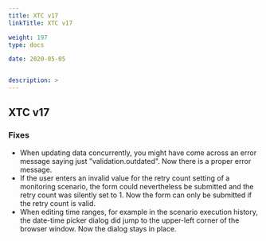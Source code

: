 ```yaml
---
title: XTC v17
linkTitle: XTC v17

weight: 197
type: docs

date: 2020-05-05


description: >
---
```


## XTC v17

### Fixes
- When updating data concurrently, you might have come across an error message saying just "validation.outdated". Now there is a proper error message.
- If the user enters an invalid value for the retry count setting of a monitoring scenario, the form could nevertheless be submitted and the retry count was silently set to 1. Now the form can only be submitted if the retry count is valid.
- When editing time ranges, for example in the scenario execution history, the date-time picker dialog did jump to the upper-left corner of the browser window. Now the dialog stays in place.
